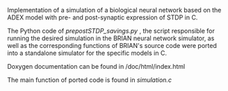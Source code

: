 Implementation of a simulation of a biological neural network based on the ADEX model with pre- and post-synaptic expression of STDP in C.

The Python code of *prepostSTDP_savings.py* , the script responsible for running the desired simulation in the BRIAN neural network simulator, as well as the corresponding functions of BRIAN's source code were ported into a standalone simulator for the specific models in C.

Doxygen documentation can be found in /doc/html/index.html

The main function of ported code is found in *simulation.c*
